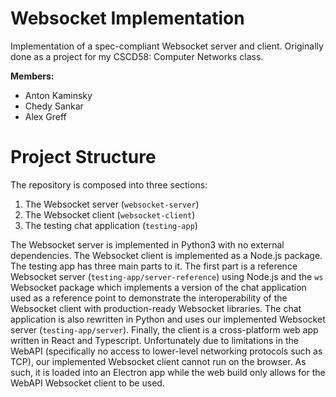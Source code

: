 # Websocket Implementation

Implementation of a spec-compliant Websocket server and client. Originally done 
as a project for my CSCD58: Computer Networks class.

**Members:**
 
* Anton Kaminsky
* Chedy Sankar
* Alex Greff

# Project Structure

The repository is composed into three sections:

1. The Websocket server (`websocket-server`)
2. The Websocket client (`websocket-client`)
3. The testing chat application (`testing-app`)

The Websocket server is implemented in Python3 with no external dependencies.
The Websocket client is implemented as a Node.js package. The testing app has
three main parts to it. The first part is a reference Websocket server
(`testing-app/server-reference`) using Node.js and the `ws` Websocket package
which implements a version of the chat application used as a reference point to
demonstrate the interoperability of the Websocket client with production-ready
Websocket libraries. The chat application is also rewritten in Python and uses
our implemented Websocket server (`testing-app/server`). Finally, the client
is a cross-platform web app written in React and Typescript. Unfortunately due
to limitations in the WebAPI (specifically no access to lower-level networking
protocols such as TCP), our implemented Websocket client cannot run on the
browser. As such, it is loaded into an Electron app while the web build only
allows for the WebAPI Websocket client to be used.